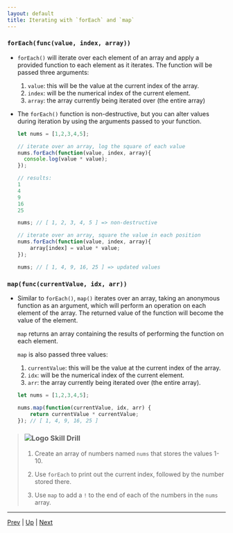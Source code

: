 ```yaml
---
layout: default
title: Iterating with `forEach` and `map`
---
```


### `forEach(func(value, index, array))`
* `forEach()` will iterate over each element of an array and apply a provided function to each element as it iterates. The function will be passed three arguments:
    1. `value`: this will be the value at the current index of the array.
    2. `index`: will be the numerical index of the current element.
    3. `array`: the array currently being iterated over (the entire array)
* The `forEach()` function is non-destructive, but you can alter values during iteration by using the arguments passed to your function.

  ```javascript
  let nums = [1,2,3,4,5];
  
  // iterate over an array, log the square of each value
  nums.forEach(function(value, index, array){
    console.log(value * value);
  });
  
  // results:
  1
  4
  9
  16
  25
  
  nums; // [ 1, 2, 3, 4, 5 ] => non-destructive

  // iterate over an array, square the value in each position
  nums.forEach(function(value, index, array){
	  array[index] = value * value;
  });
  
  nums; // [ 1, 4, 9, 16, 25 ] => updated values
  ```  

### `map(func(currentValue, idx, arr))`
* Similar to `forEach()`, `map()` iterates over an array, taking an anonymous function as an argument, which will perform an operation on each element of the array. The returned value of the function will become the value of the element.

  `map` returns an array containing the results of performing the function on each element.

  `map` is also passed three values:

  1. `currentValue`: this will be the value at the current index of the array.
  2. `idx`: will be the numerical index of the current element.
  3. `arr`: the array currently being iterated over (the entire array).

  ```javascript
  let nums = [1,2,3,4,5];
  
  nums.map(function(currentValue, idx, arr) {
	  return currentValue * currentValue;
  }); // [ 1, 4, 9, 16, 25 ]
  ```

> ### ![Logo](http://skilldistillery.com/downloads/sd_logo.jpg) Skill Drill
> 1. Create an array of numbers named `nums` that stores the values 1-10.  
>
> 1. Use `forEach` to print out the current index, followed by the number stored there.
>
> 1. Use `map` to add a `!` to the end of each of the numbers in the `nums` array.


<hr>

[Prev](splitJoinSliceSplice.md) | [Up](README.md) | [Next](arrayMethods-labs.md)

